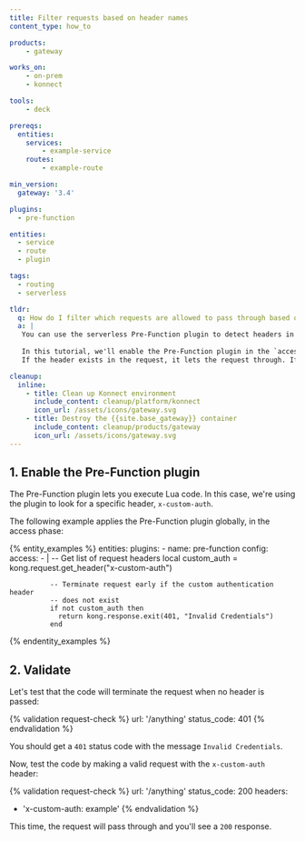 ```yaml
---
title: Filter requests based on header names
content_type: how_to

products:
    - gateway

works_on:
    - on-prem
    - konnect

tools:
    - deck

prereqs:
  entities:
    services:
        - example-service
    routes:
        - example-route

min_version:
  gateway: '3.4'

plugins:
  - pre-function

entities:
  - service
  - route
  - plugin

tags:
  - routing
  - serverless

tldr:
  q: How do I filter which requests are allowed to pass through based on the presence of a header?
  a: |
   You can use the serverless Pre-Function plugin to detect headers in a request, and either let the request through or terminate it. 
   
   In this tutorial, we'll enable the Pre-Function plugin in the `access` phase, where it will look for a request with the header `X-Custom-Auth`.
   If the header exists in the request, it lets the request through. If the header doesn’t exist, it terminates the request early.

cleanup:
  inline:
    - title: Clean up Konnect environment
      include_content: cleanup/platform/konnect
      icon_url: /assets/icons/gateway.svg
    - title: Destroy the {{site.base_gateway}} container
      include_content: cleanup/products/gateway
      icon_url: /assets/icons/gateway.svg
---
```


## 1. Enable the Pre-Function plugin

The Pre-Function plugin lets you execute Lua code. In this case, we're using the plugin to look for a specific header, `x-custom-auth`. 

The following example applies the Pre-Function plugin globally, in the access phase:


{% entity_examples %}
entities:
  plugins:
    - name: pre-function
      config:
        access:
          - |
              -- Get list of request headers
              local custom_auth = kong.request.get_header("x-custom-auth")

              -- Terminate request early if the custom authentication header
              -- does not exist
              if not custom_auth then
                return kong.response.exit(401, "Invalid Credentials")
              end
{% endentity_examples %}

## 2. Validate

Let's test that the code will terminate the request when no header is passed:

{% validation request-check %}
url: '/anything'
status_code: 401
{% endvalidation %}

You should get a `401` status code with the message `Invalid Credentials`.

Now, test the code by making a valid request with the `x-custom-auth` header:

{% validation request-check %}
url: '/anything'
status_code: 200
headers:
- 'x-custom-auth: example'
{% endvalidation %}

This time, the request will pass through and you'll see a `200` response. 
